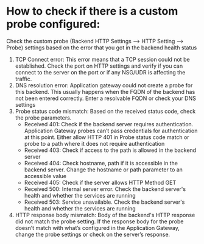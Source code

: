 <properties
  	pageTitle="TSG Content Step: Check if there is a custom probe"
	description="TSG Content Step: Check if there is a custom probe"
	service="microsoft.network"
	resource="applicationGateway"
	authors="JRMayberry"
	ms.author="rimayber"
	displayOrder=""
	selfHelpType="TSG_Content"
        supportTopicIds=""
        resourceTags=""
        productPesIds=""
        cloudEnvironments="public"
	articleId="82af8570-2d65-4710-847a-7de2e1617468"
/>

# How to check if there is a custom probe configured:

Check the custom probe (Backend HTTP Settings --> HTTP Setting --> Probe) settings based on the error that you got in the backend health status
1. TCP Connect error: This error means that a TCP session could not be established. Check the port on HTTP settings and verify if you can connect to the server on the port or if any NSG/UDR is affecting the traffic.
2. DNS resolution error: Application gateway could not create a probe for this backend. This usually happens when the FQDN of the backend has not been entered correctly. Enter a resolvable FQDN or check your DNS settings
3. Probe status code mismatch: Based on the received status code, check the probe parameters.
    * Received 401: Check if the backend server requires authentication. Application Gateway probes can’t pass credentials for authentication at this point. Either allow HTTP 401 in Probe status code match or probe to a path where it does not require authentication
    * Received 403: Check if access to the path is allowed in the backend server
    * Received 404: Check hostname, path if it is accessible in the backend server. Change the hostname or path parameter to an accessible value
    * Received 405: Check if the server allows HTTP Method GET
	* Received 500: Internal server error. Check the backend server's health and whether the services are running
	* Received 503: Service unavailable. Check the backend server's health and whether the services are running
4. HTTP response body mismatch: Body of the backend's HTTP response did not match the probe setting. If the response body for the probe doesn’t match with what’s configured in the Application Gateway, change the probe settings or check on the server’s response.
